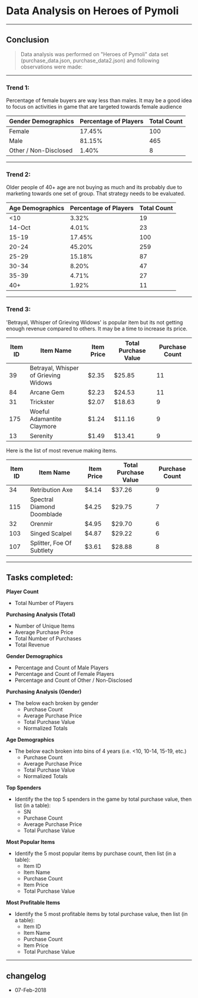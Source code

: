 # Data Analysis on Heroes of Pymoli
----
## Conclusion


> Data analysis was performed on "Heroes of Pymoli" data set (purchase_data.json, purchase_data2.json) and following observations were made:

----
### Trend 1:
Percentage of female buyers are way less than males. It may be a good idea to focus on activities in game that are targeted towards female audience 

| Gender Demographics   | Percentage of Players | Total Count | 
|-----------------------|-----------------------|-------------| 
| Female                | 17.45%                | 100         | 
| Male                  | 81.15%                | 465         | 
| Other / Non-Disclosed | 1.40%                 | 8           | 


----
### Trend 2:
Older people of 40+ age are not buying as much and its probably due to marketing towards one set of group. That strategy needs to be evaluated.


| Age Demographics | Percentage of Players | Total Count | 
|------------------|-----------------------|-------------| 
| <10              | 3.32%                 | 19          | 
| 14-Oct           | 4.01%                 | 23          | 
| 15-19            | 17.45%                | 100         | 
| 20-24            | 45.20%                | 259         | 
| 25-29            | 15.18%                | 87          | 
| 30-34            | 8.20%                 | 47          | 
| 35-39            | 4.71%                 | 27          | 
| 40+              | 1.92%                 | 11          | 





----
### Trend 3:
'Betrayal, Whisper of Grieving Widows' is popular item but its not getting enough revenue compared to others. It may be a time to increase its price.

| Item ID | Item Name                            | Item Price | Total Purchase Value | Purchase Count | 
|---------|--------------------------------------|------------|----------------------|----------------| 
| 39      | Betrayal, Whisper of Grieving Widows | \$2.35      | \$25.85               | 11             | 
| 84      | Arcane Gem                           | \$2.23      | \$24.53               | 11             | 
| 31      | Trickster                            | \$2.07      | \$18.63               | 9              | 
| 175     | Woeful Adamantite Claymore           | \$1.24      | \$11.16               | 9              | 
| 13      | Serenity                             | \$1.49      | \$13.41               | 9              | 

Here is the list of most revenue making items.

| Item ID | Item Name                  | Item Price | Total Purchase Value | Purchase Count | 
|---------|----------------------------|------------|----------------------|----------------| 
| 34      | Retribution Axe            | \$4.14      | \$37.26               | 9              | 
| 115     | Spectral Diamond Doomblade | \$4.25      | \$29.75               | 7              | 
| 32      | Orenmir                    | \$4.95      | \$29.70               | 6              | 
| 103     | Singed Scalpel             | \$4.87      | \$29.22               | 6              | 
| 107     | Splitter, Foe Of Subtlety  | \$3.61      | \$28.88               | 8              | 


----
## Tasks completed:

**Player Count**

- Total Number of Players

**Purchasing Analysis (Total)**

- Number of Unique Items
- Average Purchase Price
- Total Number of Purchases
- Total Revenue

**Gender Demographics**

- Percentage and Count of Male Players
- Percentage and Count of Female Players
- Percentage and Count of Other / Non-Disclosed

**Purchasing Analysis (Gender)**

- The below each broken by gender
    - Purchase Count
    - Average Purchase Price
    - Total Purchase Value
    - Normalized Totals

**Age Demographics**

- The below each broken into bins of 4 years (i.e. &lt;10, 10-14, 15-19, etc.)
    - Purchase Count
    - Average Purchase Price
    - Total Purchase Value
    - Normalized Totals

**Top Spenders**

- Identify the the top 5 spenders in the game by total purchase value, then list (in a table):
    - SN
    - Purchase Count
    - Average Purchase Price
    - Total Purchase Value

**Most Popular Items**

- Identify the 5 most popular items by purchase count, then list (in a table):
    - Item ID
    - Item Name
    - Purchase Count
    - Item Price
    - Total Purchase Value

**Most Profitable Items**

- Identify the 5 most profitable items by total purchase value, then list (in a table):
    - Item ID
    - Item Name
    - Purchase Count
    - Item Price
    - Total Purchase Value

---
## changelog
* 07-Feb-2018 